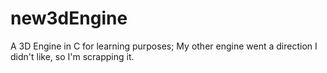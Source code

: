 # new3dEngine
A 3D Engine in C for learning purposes; My other engine went a direction I didn't like, so I'm scrapping it.
